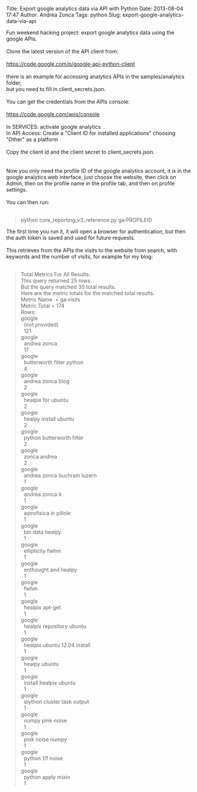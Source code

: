 Title: Export google analytics data via API with Python
Date: 2013-08-04 17:47
Author: Andrea Zonca
Tags: python
Slug: export-google-analytics-data-via-api

<p>
 Fun weekend hacking project: export google analytics data using the google APIs.
 <br/>
 <br/>
 Clone the latest version of the API client from:
 <br/>
 <br/>
 <a href="https://code.google.com/p/google-api-python-client">
  https://code.google.com/p/google-api-python-client
 </a>
 <br/>
 <br/>
 there is an example for accessing analytics APIs in the samples/analytics folder,
 <br/>
 but you need to fill in client_secrets.json.
 <br/>
 <br/>
 You can get the credentials from the APIs console:
 <br/>
 <br/>
 <a href="https://code.google.com/apis/console">
  https://code.google.com/apis/console
 </a>
 <br/>
 <br/>
 In SERVICES: activate google analytics
 <br/>
 In API Access: Create a "Client ID for installed applications" choosing "Other" as a platform
 <br/>
 <br/>
 Copy the client id and the client secret to client_secrets.json.
 <br/>
 <br/>
 <a name="more">
 </a>
 <br/>
 Now you only need the profile ID of the google analytics account, it is in the google analytics web interface, just choose the website, then click on Admin, then on the profile name in the profile tab, and then on profile settings.
 <br/>
 <br/>
 You can then run:
 <br/>
 <br/>
</p>
<blockquote class="tr_bq">
 python core_reporting_v3_reference.py ga:PROFILEID
</blockquote>
The first time you run it, it will open a browser for authentication, but then the auth token is saved and used for future requests.
<br/>
<br/>
This retrieves from the APIs the visits to the website from search, with keywords and the number of visits, for example for my blog:
<br/>
<br/>
<blockquote class="tr_bq">
 Total Metrics For All Results:
 <br/>
 This query returned 25 rows.
 <br/>
 But the query matched 30 total results.
 <br/>
 Here are the metric totals for the matched total results.
 <br/>
 Metric Name  = ga:visits
 <br/>
 Metric Total = 174
 <br/>
 Rows:
 <br/>
 google
 <span class="Apple-tab-span" style="white-space: pre;">
 </span>
 (not provided)
 <span class="Apple-tab-span" style="white-space: pre;">
 </span>
 121
 <br/>
 google
 <span class="Apple-tab-span" style="white-space: pre;">
 </span>
 andrea zonca
 <span class="Apple-tab-span" style="white-space: pre;">
 </span>
 17
 <br/>
 google
 <span class="Apple-tab-span" style="white-space: pre;">
 </span>
 butterworth filter python
 <span class="Apple-tab-span" style="white-space: pre;">
 </span>
 4
 <br/>
 google
 <span class="Apple-tab-span" style="white-space: pre;">
 </span>
 andrea zonca blog
 <span class="Apple-tab-span" style="white-space: pre;">
 </span>
 2
 <br/>
 google
 <span class="Apple-tab-span" style="white-space: pre;">
 </span>
 healpix for ubuntu
 <span class="Apple-tab-span" style="white-space: pre;">
 </span>
 2
 <br/>
 google
 <span class="Apple-tab-span" style="white-space: pre;">
 </span>
 healpy install ubuntu
 <span class="Apple-tab-span" style="white-space: pre;">
 </span>
 2
 <br/>
 google
 <span class="Apple-tab-span" style="white-space: pre;">
 </span>
 python butterworth filter
 <span class="Apple-tab-span" style="white-space: pre;">
 </span>
 2
 <br/>
 google
 <span class="Apple-tab-span" style="white-space: pre;">
 </span>
 zonca andrea
 <span class="Apple-tab-span" style="white-space: pre;">
 </span>
 2
 <br/>
 google
 <span class="Apple-tab-span" style="white-space: pre;">
 </span>
 andrea zonca buchrain luzern
 <span class="Apple-tab-span" style="white-space: pre;">
 </span>
 1
 <br/>
 google
 <span class="Apple-tab-span" style="white-space: pre;">
 </span>
 andrea zonca it
 <span class="Apple-tab-span" style="white-space: pre;">
 </span>
 1
 <br/>
 google
 <span class="Apple-tab-span" style="white-space: pre;">
 </span>
 astrofisica in pillole
 <span class="Apple-tab-span" style="white-space: pre;">
 </span>
 1
 <br/>
 google
 <span class="Apple-tab-span" style="white-space: pre;">
 </span>
 bin data healpy
 <span class="Apple-tab-span" style="white-space: pre;">
 </span>
 1
 <br/>
 google
 <span class="Apple-tab-span" style="white-space: pre;">
 </span>
 ellipticity fwhm
 <span class="Apple-tab-span" style="white-space: pre;">
 </span>
 1
 <br/>
 google
 <span class="Apple-tab-span" style="white-space: pre;">
 </span>
 enthought and healpy
 <span class="Apple-tab-span" style="white-space: pre;">
 </span>
 1
 <br/>
 google
 <span class="Apple-tab-span" style="white-space: pre;">
 </span>
 fwhm
 <span class="Apple-tab-span" style="white-space: pre;">
 </span>
 1
 <br/>
 google
 <span class="Apple-tab-span" style="white-space: pre;">
 </span>
 healpix apt-get
 <span class="Apple-tab-span" style="white-space: pre;">
 </span>
 1
 <br/>
 google
 <span class="Apple-tab-span" style="white-space: pre;">
 </span>
 healpix repository ubuntu
 <span class="Apple-tab-span" style="white-space: pre;">
 </span>
 1
 <br/>
 google
 <span class="Apple-tab-span" style="white-space: pre;">
 </span>
 healpix ubuntu 12.04 install
 <span class="Apple-tab-span" style="white-space: pre;">
 </span>
 1
 <br/>
 google
 <span class="Apple-tab-span" style="white-space: pre;">
 </span>
 healpy ubuntu
 <span class="Apple-tab-span" style="white-space: pre;">
 </span>
 1
 <br/>
 google
 <span class="Apple-tab-span" style="white-space: pre;">
 </span>
 install healpix ubuntu
 <span class="Apple-tab-span" style="white-space: pre;">
 </span>
 1
 <br/>
 google
 <span class="Apple-tab-span" style="white-space: pre;">
 </span>
 ipython cluster task output
 <span class="Apple-tab-span" style="white-space: pre;">
 </span>
 1
 <br/>
 google
 <span class="Apple-tab-span" style="white-space: pre;">
 </span>
 numpy pink noise
 <span class="Apple-tab-span" style="white-space: pre;">
 </span>
 1
 <br/>
 google
 <span class="Apple-tab-span" style="white-space: pre;">
 </span>
 pink noise numpy
 <span class="Apple-tab-span" style="white-space: pre;">
 </span>
 1
 <br/>
 google
 <span class="Apple-tab-span" style="white-space: pre;">
 </span>
 python 1/f noise
 <span class="Apple-tab-span" style="white-space: pre;">
 </span>
 1
 <br/>
 google
 <span class="Apple-tab-span" style="white-space: pre;">
 </span>
 python apply mixin
 <span class="Apple-tab-span" style="white-space: pre;">
 </span>
 1
</blockquote>
<div>
 <br/>
</div>